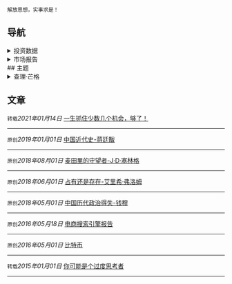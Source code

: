 ```
解放思想，实事求是！
```

## 导航

<details>
  <summary>投资数据</summary>
  <ul>
    <li><a href="http://114.115.232.154:8080/" target="_blank">中国宏观杠杆率</a></li>
    <li><a href="https://8marketcap.com/" target="_blank">全球资产排名</a></li>
  </ul>
</details>

<details>
  <summary>市场报告</summary>
  <ul>
    <li><a href="http://www.pbc.gov.cn/rmyh/106866/index.html" target="_blank">中国人民银行</a></li>
  </ul>
</details>
## 主题
<details>
  <summary>查理·芒格</summary>
  <ul>
    <li><a href="https://keylin.github.io/2021/%E6%9F%A5%E7%90%86%C2%B7%E8%8A%92%E6%A0%BC%E6%BC%94%E8%AE%B21.html" >一生抓住少数几个机会，够了！</a></li>
  </ul>
</details>

## 文章

`转载`*2021年01月14日* [一生抓住少数几个机会，够了！](/2021/查理·芒格演讲1.md)

-----

`原创`*2019年01月01日* [中国近代史-蒋廷黻](/2019/中国近代史.md)

-----

`原创`*2018年08月01日* [麦田里的守望者-J·D·塞林格](/2018/麦田里的守望者.md)

-----

`原创`*2018年06月01日* [占有还是存在-艾里希·弗洛姆](/2018/占有还是存在.md)

-----

`原创`*2018年05月01日* [中国历代政治得失-钱穆](/2018/中国历代政治得失.md)

-----

`原创`*2016年05月18日* [电商搜索引擎报告](/2016/电商搜索引擎报告.md)

------

`原创`*2016年05月01日* [比特币](/2016/比特币.md)

------

`转载`*2015年01月01日* [你可能是个过度思考者](/2015/过度思考.md)

------

